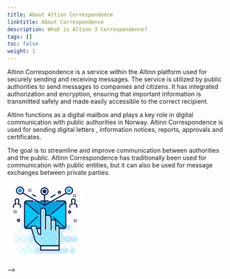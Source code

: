 ```yaml
---
title: About Altinn Correspondence
linktitle: About Correspondence
description: What is Altinn 3 Correspondence?
tags: []
toc: false
weight: 1
---
```


Altinn Correspondence is a service within the Altinn platform used for securely sending and receiving messages. The service is utilized by public authorities to send messages to companies and citizens. It has integrated authorization and encryption, ensuring that important information is transmitted safely and made easily accessible to the correct recipient.  

Altinn functions as a digital mailbox and plays a key role in digital communication with public authorities in Norway. Altinn Correspondence is used for sending digital letters , information notices, reports, approvals and certificates.

The goal is to streamline and improve communication between authorities and the public. Altinn Correspondence has traditionally been used for communication with public entities, but it can also be used for message exchanges between private parties.

![altinn3-correspondence-logo](./altinn3-correspondence-logo.png "Altinn 3 Correspondence features secure and easy to use message exchange")


<!--
## Reading guide

This documentation is meant to cover the needs of several stakeholders,
with different roles and level of technical knowledge.

We suggest that you look into the terminology and basic concepts chapters as a start.

How to navigate from there depends on your role and competencies.

_Note: Further reading guides are planned. We appreciate your input._
<!-- Erik TBD: Add reference to where to give input -->
-->